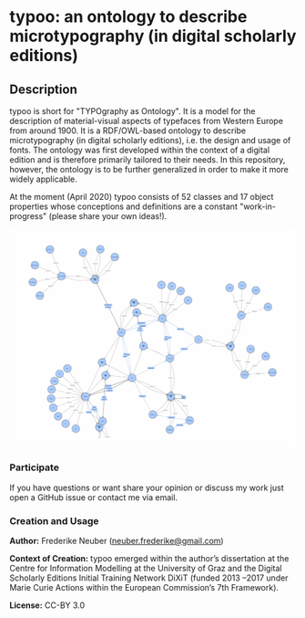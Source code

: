 # typoo: an ontology to describe microtypography (in digital scholarly editions)

## Description

typoo is short for "TYPOgraphy as Ontology". It is a model for the description of material-visual aspects of typefaces from Western Europe from around 1900. It is a RDF/OWL-based ontology to describe microtypography (in digital scholarly editions), i.e. the design and usage of fonts. The ontology was first developed within the context of a digital edition and is therefore primarily tailored to their needs. In this repository, however, the ontology is to be further generalized in order to make it more widely applicable.

At the moment (April 2020) typoo consists of 52 classes and 17 object properties whose conceptions and definitions are a constant "work-in-progress" (please share your own ideas!). 

![Image of typoo in VOWL](https://github.com/FrederikeNeuber/typoo/blob/master/media/typoo-vowl.png)

### Participate

If you have questions or want share your opinion or discuss my work just open a GitHub issue or contact me via email.

### Creation and Usage

**Author:** Frederike Neuber (neuber.frederike@gmail.com)

**Context of Creation:** typoo emerged within the author’s dissertation at the Centre for Information Modelling at the University of Graz and the Digital Scholarly Editions Initial Training Network DiXiT (funded 2013 –2017 under Marie Curie Actions within the European Commission’s 7th Framework).

**License:** CC-BY 3.0

    
